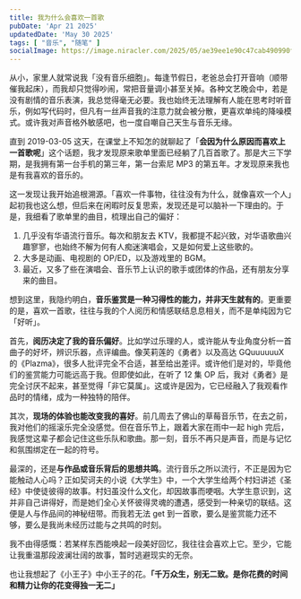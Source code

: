 ```yaml
---
title: 我为什么会喜欢一首歌
pubDate: 'Apr 21 2025'
updatedDate: 'May 30 2025'
tags: [ "音乐", "随笔" ]
socialImage: https://image.niracler.com/2025/05/ae39ee1e90c47cab490990fa54a01537.png
---
```


从小，家里人就常说我「没有音乐细胞」。每逢节假日，老爸总会打开音响（顺带催我起床），而我却只觉得吵闹，常把音量调小甚至关掉。各种文艺晚会中，若是没有剧情的音乐表演，我总觉得毫无必要。我也始终无法理解有人能在思考时听音乐，例如写代码时，但凡有一丝声音我的注意力就会被分散，更喜欢单纯的降噪模式。或许我对声音格外敏感吧，也一度自嘲自己天生与音乐无缘。

直到 2019-03-05 这天，在课堂上不知怎的就聊起了「**会因为什么原因而喜欢上一首歌呢**」这个话题，我才发现原来歌单里面已经躺了几百首歌了。那是大三下学期，是我拥有第一台手机的第三年，第一台索尼 MP3 的第五年。才发现原来我也是有我喜欢的音乐的。

这一发现让我开始追根溯源。「喜欢一件事物，往往没有为什么，就像喜欢一个人」起初我也这么想，但后来在闲暇时反复思索，发现还是可以脑补一下理由的。于是，我细看了歌单里的曲目，梳理出自己的偏好：

1. 几乎没有华语流行音乐。每次和朋友去 KTV，我都提不起兴致，对华语歌曲兴趣寥寥，也始终不解为何有人痴迷演唱会，又是如何爱上这些歌的。
2. 大多是动画、电视剧的 OP/ED，以及游戏里的 BGM。
3. 最近，又多了些在演唱会、音乐节上认识的歌手或团体的作品，还有朋友分享来的曲目。

想到这里，我隐约明白，**音乐鉴赏是一种习得性的能力，并非天生就有的**。更重要的是，喜欢一首歌，往往与我的个人阅历和情感联结息息相关，而不是单纯因为它「好听」。

首先，**阅历决定了我的音乐偏好**。比如学过乐理的人，或许能从专业角度分析一首曲子的好坏，辨识乐器，点评编曲。像芙莉莲的《勇者》以及高达 GQuuuuuuX 的《Plazma》，很多人批评完全不合适，甚至给出差评。或许他们是对的，毕竟他们的鉴赏能力可能远高于我。但即使如此，在听了 12 集 OP 后，我对《勇者》是完全讨厌不起来，甚至觉得「非它莫属」。这或许是因为，它已经融入了我观看作品时的情绪，成为一种独特的陪伴。

其次，**现场的体验也能改变我的喜好**。前几周去了佛山的草莓音乐节，在去之前，我对他们的摇滚乐完全没感觉。但在音乐节上，跟着大家在雨中一起 high 完后，我感觉这辈子都会记住这些乐队和歌曲。那一刻，音乐不再只是声音，而是与记忆和氛围绑定在一起的符号。

最深的，还是**与作品或音乐背后的思想共鸣**。流行音乐之所以流行，不正是因为它能触动人心吗？正如契诃夫的小说《大学生》中，一个大学生给两个村妇讲述《圣经》中使徒彼得的故事。村妇虽没什么文化，却因故事而哽咽。大学生意识到，这并非自己讲得好，而是她们全心关怀彼得灵魂的遭遇，感受到一种亲切的联结。这便是人与作品间的神秘纽带。而我若无法 get 到一首歌，要么是鉴赏能力还不够，要么是我尚未经历过能与之共鸣的时刻。

我不由得感慨：若某样东西能唤起一段美好回忆，我往往会喜欢上它。至少，它能让我重温那段波澜壮阔的故事，暂时逃避现实的无奈。

也让我想起了《小王子》中小王子的花。**「千万众生，别无二致。是你花费的时间和精力让你的花变得独一无二」**
